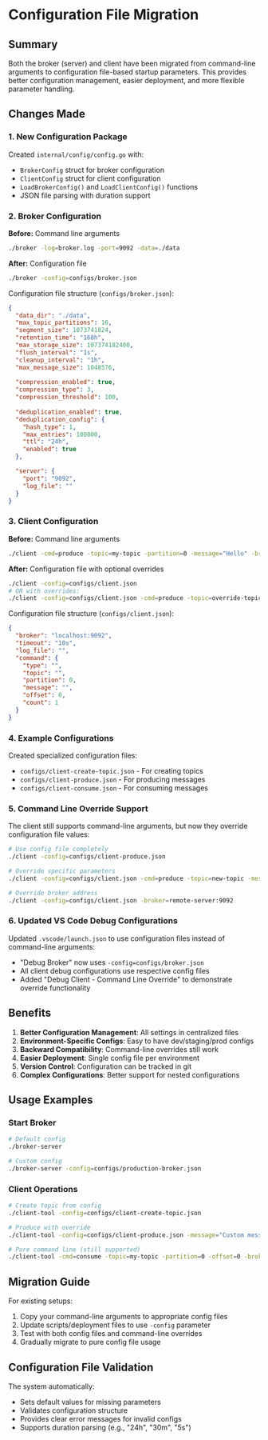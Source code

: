 # Configuration File Migration

## Summary

Both the broker (server) and client have been migrated from command-line arguments to configuration file-based startup parameters. This provides better configuration management, easier deployment, and more flexible parameter handling.

## Changes Made

### 1. New Configuration Package

Created `internal/config/config.go` with:
- `BrokerConfig` struct for broker configuration
- `ClientConfig` struct for client configuration  
- `LoadBrokerConfig()` and `LoadClientConfig()` functions
- JSON file parsing with duration support

### 2. Broker Configuration

**Before:** Command line arguments
```bash
./broker -log=broker.log -port=9092 -data=./data
```

**After:** Configuration file
```bash
./broker -config=configs/broker.json
```

Configuration file structure (`configs/broker.json`):
```json
{
  "data_dir": "./data",
  "max_topic_partitions": 16,
  "segment_size": 1073741824,
  "retention_time": "168h",
  "max_storage_size": 107374182400,
  "flush_interval": "1s",
  "cleanup_interval": "1h",
  "max_message_size": 1048576,
  
  "compression_enabled": true,
  "compression_type": 3,
  "compression_threshold": 100,
  
  "deduplication_enabled": true,
  "deduplication_config": {
    "hash_type": 1,
    "max_entries": 100000,
    "ttl": "24h",
    "enabled": true
  },

  "server": {
    "port": "9092",
    "log_file": ""
  }
}
```

### 3. Client Configuration

**Before:** Command line arguments
```bash
./client -cmd=produce -topic=my-topic -partition=0 -message="Hello" -broker=localhost:9092
```

**After:** Configuration file with optional overrides
```bash
./client -config=configs/client.json
# OR with overrides:
./client -config=configs/client.json -cmd=produce -topic=override-topic
```

Configuration file structure (`configs/client.json`):
```json
{
  "broker": "localhost:9092",
  "timeout": "10s",
  "log_file": "",
  "command": {
    "type": "",
    "topic": "",
    "partition": 0,
    "message": "",
    "offset": 0,
    "count": 1
  }
}
```

### 4. Example Configurations

Created specialized configuration files:
- `configs/client-create-topic.json` - For creating topics
- `configs/client-produce.json` - For producing messages
- `configs/client-consume.json` - For consuming messages

### 5. Command Line Override Support

The client still supports command-line arguments, but now they override configuration file values:

```bash
# Use config file completely
./client -config=configs/client-produce.json

# Override specific parameters
./client -config=configs/client.json -cmd=produce -topic=new-topic -message="Override message"

# Override broker address
./client -config=configs/client.json -broker=remote-server:9092
```

### 6. Updated VS Code Debug Configurations

Updated `.vscode/launch.json` to use configuration files instead of command-line arguments:
- "Debug Broker" now uses `-config=configs/broker.json`
- All client debug configurations use respective config files
- Added "Debug Client - Command Line Override" to demonstrate override functionality

## Benefits

1. **Better Configuration Management**: All settings in centralized files
2. **Environment-Specific Configs**: Easy to have dev/staging/prod configs
3. **Backward Compatibility**: Command-line overrides still work
4. **Easier Deployment**: Single config file per environment
5. **Version Control**: Configuration can be tracked in git
6. **Complex Configurations**: Better support for nested configurations

## Usage Examples

### Start Broker
```bash
# Default config
./broker-server

# Custom config
./broker-server -config=configs/production-broker.json
```

### Client Operations
```bash
# Create topic from config
./client-tool -config=configs/client-create-topic.json

# Produce with override
./client-tool -config=configs/client-produce.json -message="Custom message"

# Pure command line (still supported)
./client-tool -cmd=consume -topic=my-topic -partition=0 -offset=0 -broker=localhost:9092
```

## Migration Guide

For existing setups:
1. Copy your command-line arguments to appropriate config files
2. Update scripts/deployment files to use `-config` parameter
3. Test with both config files and command-line overrides
4. Gradually migrate to pure config file usage

## Configuration File Validation

The system automatically:
- Sets default values for missing parameters
- Validates configuration structure
- Provides clear error messages for invalid configs
- Supports duration parsing (e.g., "24h", "30m", "5s") 